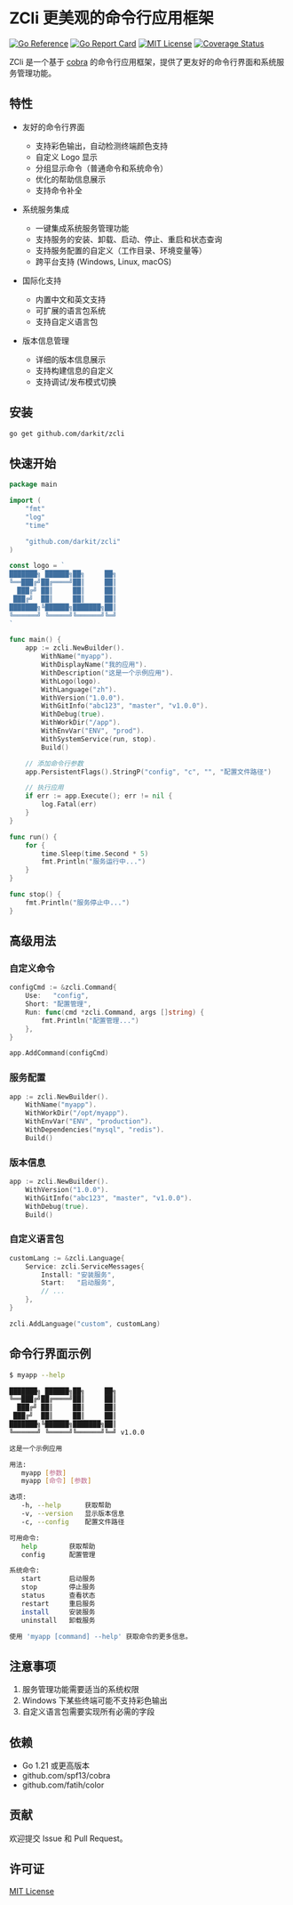 # ZCli 更美观的命令行应用框架

[![Go Reference](https://pkg.go.dev/badge/github.com/darkit/zcli.svg)](https://pkg.go.dev/github.com/darkit/zcli)
[![Go Report Card](https://goreportcard.com/badge/github.com/darkit/zcli)](https://goreportcard.com/report/github.com/darkit/zcli)
[![MIT License](https://img.shields.io/badge/license-MIT-blue.svg)](https://github.com/darkit/zcli/blob/master/LICENSE)
[![Coverage Status](https://coveralls.io/repos/github/darkit/zcli/badge.svg?branch=master)](https://coveralls.io/github/darkit/zcli?branch=master)

ZCli 是一个基于 [cobra](https://github.com/spf13/cobra) 的命令行应用框架，提供了更友好的命令行界面和系统服务管理功能。

## 特性

- 友好的命令行界面
  - 支持彩色输出，自动检测终端颜色支持
  - 自定义 Logo 显示
  - 分组显示命令（普通命令和系统命令）
  - 优化的帮助信息展示
  - 支持命令补全

- 系统服务集成
  - 一键集成系统服务管理功能
  - 支持服务的安装、卸载、启动、停止、重启和状态查询
  - 支持服务配置的自定义（工作目录、环境变量等）
  - 跨平台支持 (Windows, Linux, macOS)

- 国际化支持
  - 内置中文和英文支持
  - 可扩展的语言包系统
  - 支持自定义语言包

- 版本信息管理
  - 详细的版本信息展示
  - 支持构建信息的自定义
  - 支持调试/发布模式切换

## 安装

```bash
go get github.com/darkit/zcli
```

## 快速开始

```go
package main

import (
    "fmt"
    "log"
    "time"

    "github.com/darkit/zcli"
)

const logo = `
███████╗ ██████╗██╗     ██╗
╚══███╔╝██╔════╝██║     ██║
  ███╔╝ ██║     ██║     ██║
 ███╔╝  ██║     ██║     ██║
███████╗╚██████╗███████╗██║
╚══════╝ ╚═════╝╚══════╝╚═╝
`

func main() {
    app := zcli.NewBuilder().
        WithName("myapp").
        WithDisplayName("我的应用").
        WithDescription("这是一个示例应用").
        WithLogo(logo).
        WithLanguage("zh").
        WithVersion("1.0.0").
        WithGitInfo("abc123", "master", "v1.0.0").
        WithDebug(true).
        WithWorkDir("/app").
        WithEnvVar("ENV", "prod").
        WithSystemService(run, stop).
        Build()

    // 添加命令行参数
    app.PersistentFlags().StringP("config", "c", "", "配置文件路径")

    // 执行应用
    if err := app.Execute(); err != nil {
        log.Fatal(err)
    }
}

func run() {
    for {
        time.Sleep(time.Second * 5)
        fmt.Println("服务运行中...")
    }
}

func stop() {
    fmt.Println("服务停止中...")
}
```

## 高级用法

### 自定义命令

```go
configCmd := &zcli.Command{
    Use:   "config",
    Short: "配置管理",
    Run: func(cmd *zcli.Command, args []string) {
        fmt.Println("配置管理...")
    },
}

app.AddCommand(configCmd)
```

### 服务配置

```go
app := zcli.NewBuilder().
    WithName("myapp").
    WithWorkDir("/opt/myapp").
    WithEnvVar("ENV", "production").
    WithDependencies("mysql", "redis").
    Build()
```

### 版本信息

```go
app := zcli.NewBuilder().
    WithVersion("1.0.0").
    WithGitInfo("abc123", "master", "v1.0.0").
    WithDebug(true).
    Build()
```

### 自定义语言包

```go
customLang := &zcli.Language{
    Service: zcli.ServiceMessages{
        Install: "安装服务",
        Start:   "启动服务",
        // ...
    },
}

zcli.AddLanguage("custom", customLang)
```

## 命令行界面示例

```bash
$ myapp --help

███████╗ ██████╗██╗     ██╗
╚══███╔╝██╔════╝██║     ██║
  ███╔╝ ██║     ██║     ██║
 ███╔╝  ██║     ██║     ██║
███████╗╚██████╗███████╗██║
╚══════╝ ╚═════╝╚══════╝╚═╝ v1.0.0

这是一个示例应用

用法:
   myapp [参数]
   myapp [命令] [参数]

选项:
   -h, --help      获取帮助
   -v, --version   显示版本信息
   -c, --config    配置文件路径

可用命令:
   help        获取帮助
   config      配置管理

系统命令:
   start       启动服务
   stop        停止服务
   status      查看状态
   restart     重启服务
   install     安装服务
   uninstall   卸载服务

使用 'myapp [command] --help' 获取命令的更多信息。
```

## 注意事项

1. 服务管理功能需要适当的系统权限
2. Windows 下某些终端可能不支持彩色输出
3. 自定义语言包需要实现所有必需的字段

## 依赖

- Go 1.21 或更高版本
- github.com/spf13/cobra
- github.com/fatih/color

## 贡献

欢迎提交 Issue 和 Pull Request。

## 许可证

[MIT License](LICENSE)

